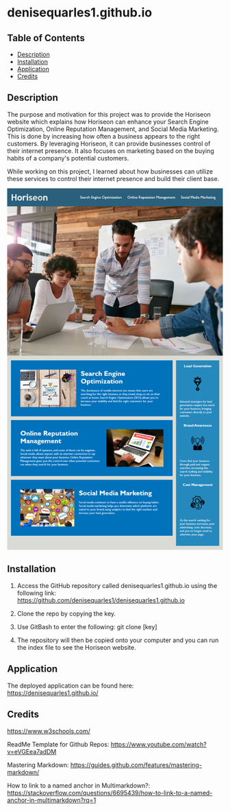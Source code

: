 # denisequarles1.github.io

## Table of Contents
* [Description](#description)
* [Installation](#installation)
* [Application](#application)
* [Credits](#credits)

## Description
The purpose and motivation for this project was to provide the Horiseon website which explains how Horiseon can enhance your Search Engine Optimization, Online Reputation Management, and Social Media Marketing. <br>
This is done by increasing how often a business appears to the right customers. By leveraging Horiseon, it can provide businesses control of their internet presence. 
It also focuses on marketing based on the buying habits of a company's potential customers.<br> 

 While working on this project, I learned about how businesses can utilize these services to control their internet presence and build their client base. <br>
 
 <img src="Website Screenshot.png"> 
 

## Installation
1. Access the GitHub repository called denisequarles1.github.io using the following link: https://github.com/denisequarles1/denisequarles1.github.io

2. Clone the repo by copying the key.

3. Use GitBash to enter the following: git clone [key]

4. The repository will then be copied onto your computer and you can run the index file to see the Horiseon website.

## Application
The deployed application can be found here: https://denisequarles1.github.io/


## Credits
https://www.w3schools.com/

ReadMe Template for Github Repos: https://www.youtube.com/watch?v=eVGEea7adDM

Mastering Markdown: https://guides.github.com/features/mastering-markdown/

How to link to a named anchor in Multimarkdown?:
https://stackoverflow.com/questions/6695439/how-to-link-to-a-named-anchor-in-multimarkdown?rq=1







